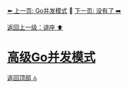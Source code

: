 [⬅️ 上一页: Go并发模式](Go并发模式.md) 🚦 [下一页: 没有了 ➡️](#)

[返回上一级：讲座 ⬆️](../讲座.md)

# [高级Go并发模式](高级Go并发模式.md)

[返回顶部 🔝](#高级Go并发模式)